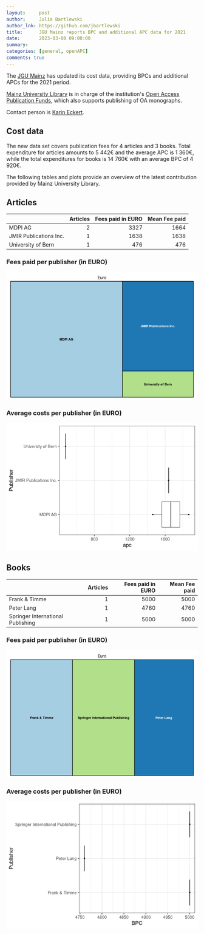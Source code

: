 ```yaml
---
layout:     post
author:     Julia Bartlewski
author_lnk: https://github.com/jbartlewski
title:      JGU Mainz reports BPC and additional APC data for 2021
date:       2023-03-08 09:00:00
summary:    
categories: [general, openAPC]
comments: true
---
```




The [JGU Mainz](https://www.uni-mainz.de/eng/) has updated its cost data, providing BPCs and additional APCs for the 2021 period.

[Mainz University Library](https://www.ub.uni-mainz.de/) is in charge of the institution's [Open Access Publication Funds](https://www.ub.uni-mainz.de/de/open-access/foerderkriterien-open-access),
which also supports publishing of OA monographs.


Contact person is [Karin Eckert](mailto:K.Eckert@ub.uni-mainz.de).

## Cost data



The new data set covers publication fees for 4 articles and 3 books. Total expenditure for articles amounts to 5 442€ and the average APC is 1 360€, while the total expenditures for books is 14 760€ with an average BPC of 4 920€.

The following tables and plots provide an overview of the latest contribution provided by Mainz University Library.


## Articles


|                       | Articles| Fees paid in EURO| Mean Fee paid|
|:----------------------|--------:|-----------------:|-------------:|
|MDPI AG                |        2|              3327|          1664|
|JMIR Publications Inc. |        1|              1638|          1638|
|University of Bern     |        1|               476|           476|

### Fees paid per publisher (in EURO)

![plot of chunk tree_mainz_2023_03_08_apc_full](/figure/tree_mainz_2023_03_08_apc_full-1.png)

###  Average costs per publisher (in EURO)

![plot of chunk box_mainz_2023_03_08_apc_publisher_full](/figure/box_mainz_2023_03_08_apc_publisher_full-1.png)

## Books


|                                  | Articles| Fees paid in EURO| Mean Fee paid|
|:---------------------------------|--------:|-----------------:|-------------:|
|Frank & Timme                     |        1|              5000|          5000|
|Peter Lang                        |        1|              4760|          4760|
|Springer International Publishing |        1|              5000|          5000|

### Fees paid per publisher (in EURO)

![plot of chunk tree_mainz_2023_03_08_bpc_full](/figure/tree_mainz_2023_03_08_bpc_full-1.png)

###  Average costs per publisher (in EURO)

![plot of chunk box_mainz_2023_03_08_bpc_publisher_full](/figure/box_mainz_2023_03_08_bpc_publisher_full-1.png)

